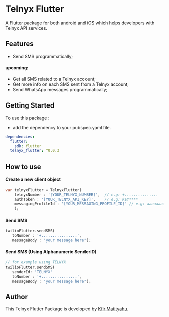 # Telnyx Flutter 

A Flutter package for both android and iOS which helps developers with Telnyx API services.

## Features

* Send SMS programmatically;

#### upcoming:

* Get all SMS related to a Telnyx account;
* Get more info on each SMS sent from a Telnyx account;
* Send WhatsApp messages programmatically;

## Getting Started

To use this package :

- add the dependency to your pubspec.yaml file.

```yaml
dependencies:
  flutter:
    sdk: flutter
  telnyx_flutter: ^0.0.3
```

## How to use


#### Create a new client object
```dart
var telnyxFlutter = TelnyxFlutter(
    telnyxNumber : '[YOUR_TELNYX_NUMBER]',  // e.g: +............... 
    authToken : '[YOUR_TELNYX_API_KEY]',    // e.g: KEY****  
    messagingProfileId : '[YOUR_MESSAGING_PROFILE_ID]' // e.g: aaaaaaaa-bbbb-cccc-dddd-111111111111   
    );
```
#### Send SMS
```dart
twilioFlutter.sendSMS(
   toNumber : '+................', 
   messageBody : 'your message here'); 
```

#### Send SMS (Using Alphanumeric SenderID)

```dart
// for example using TELNYX
twilioFlutter.sendSMS(
   senderId: 'TELNYX'
   toNumber : '+................', 
   messageBody : 'your message here'); 
```

## Author

This Telnyx Flutter Package is developed by [Kfir Matityahu](https://github.com/kfiross).